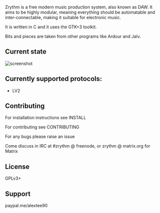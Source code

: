 Zrythm is a free modern music production system, also known as DAW.
It aims to be highly modular, meaning everything should be automatable and inter-connectable, making it suitable for electronic music.

It is written in C and it uses the GTK+3 toolkit.

Bits and pieces are taken from other programs like Ardour and Jalv.

## Current state
![screenshot](https://alextee.website/wp-content/uploads/2018/10/Screenshot_20181025_024515.png)

## Currently supported protocols:
- LV2

## Contributing
For installation instructions see INSTALL

For contributing see CONTRIBUTING

For any bugs please raise an issue

Come discuss in IRC at #zrythm @ freenode, or zrythm @ matrix.org for Matrix

## License
GPLv3+

## Support
paypal.me/alextee90
